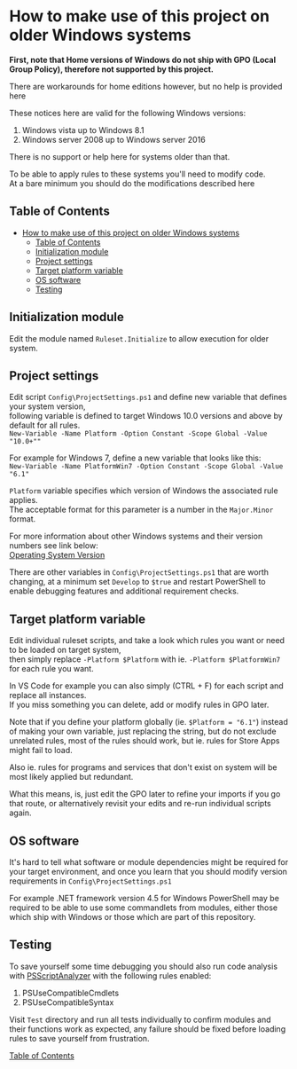 
# How to make use of this project on older Windows systems

**First, note that Home versions of Windows do not ship with GPO (Local Group Policy),
therefore not supported by this project.**

There are workarounds for home editions however, but no help is provided here

These notices here are valid for the following Windows versions:

1. Windows vista up to Windows 8.1
2. Windows server 2008 up to Windows server 2016

There is no support or help here for systems older than that.

To be able to apply rules to these systems you'll need to modify code.\
At a bare minimum you should do the modifications described here

## Table of Contents

- [How to make use of this project on older Windows systems](#how-to-make-use-of-this-project-on-older-windows-systems)
  - [Table of Contents](#table-of-contents)
  - [Initialization module](#initialization-module)
  - [Project settings](#project-settings)
  - [Target platform variable](#target-platform-variable)
  - [OS software](#os-software)
  - [Testing](#testing)

## Initialization module

Edit the module named `Ruleset.Initialize` to allow execution for older system.

## Project settings

Edit script `Config\ProjectSettings.ps1` and define new variable that defines your system version,\
following variable is defined to target Windows 10.0 versions and above by default for all rules.\
```New-Variable -Name Platform -Option Constant -Scope Global -Value "10.0+""```

For example for Windows 7, define a new variable that looks like this:\
```New-Variable -Name PlatformWin7 -Option Constant -Scope Global -Value "6.1"```

`Platform` variable specifies which version of Windows the associated rule applies.\
The acceptable format for this parameter is a number in the `Major.Minor` format.

For more information about other Windows systems and their version numbers see link below:\
[Operating System Version][os version]

There are other variables in `Config\ProjectSettings.ps1` that are worth changing, at a minimum
set `Develop` to `$true` and restart PowerShell to enable debugging features and
additional requirement checks.

## Target platform variable

Edit individual ruleset scripts, and take a look which rules you want or need to be loaded on
target system,\
then simply replace ```-Platform $Platform``` with ie. ```-Platform $PlatformWin7```
for each rule you want.

In VS Code for example you can also simply (CTRL + F) for each script and replace all instances.\
If you miss something you can delete, add or modify rules in GPO later.

Note that if you define your platform globally (ie. ```$Platform = "6.1"```) instead of making your
own variable, just replacing the string, but do not exclude unrelated rules,
most of the rules should work, but ie. rules for Store Apps might fail to load.

Also ie. rules for programs and services that don't exist on system will be most likely applied
but redundant.

What this means, is, just edit the GPO later to refine your imports if you go that route,
or alternatively revisit your edits and re-run individual scripts again.

## OS software

It's hard to tell what software or module dependencies might be required for your target environment,
and once you learn that you should modify version requirements in `Config\ProjectSettings.ps1`

For example .NET framework version 4.5 for Windows PowerShell may be required to be able to use some
commandlets from modules, either those which ship with Windows or those which are part of this
repository.

## Testing

To save yourself some time debugging you should also run code analysis with
[PSScriptAnalyzer][module psscriptanalyzer] with the following rules enabled:

1. PSUseCompatibleCmdlets
2. PSUseCompatibleSyntax

Visit `Test` directory and run all tests individually to confirm modules and their functions work as
expected, any failure should be fixed before loading rules to save yourself from frustration.

[Table of Contents](#table-of-contents)

[os version]: https://docs.microsoft.com/en-us/windows/win32/sysinfo/operating-system-version "Visit Microsoft docs"
[module psscriptanalyzer]: https://github.com/PowerShell/PSScriptAnalyzer "Visit PSScriptAnalyzer repository"
